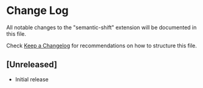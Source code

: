 # Change Log

All notable changes to the "semantic-shift" extension will be documented in this file.

Check [Keep a Changelog](http://keepachangelog.com/) for recommendations on how to structure this file.

## [Unreleased]

- Initial release
